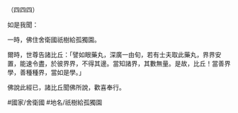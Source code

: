（四四四）

如是我聞：

一時，佛住舍衛國祇樹給孤獨園。

爾時，世尊告諸比丘：「譬如眼藥丸，深廣一由旬，若有士夫取此藥丸，界界安置，能速令盡，於彼界界，不得其邊。當知諸界，其數無量。是故，比丘！當善界學，善種種界，當如是學。」

佛說此經已，諸比丘聞佛所說，歡喜奉行。

#國家/舍衛國
#地名/祇樹給孤獨園
